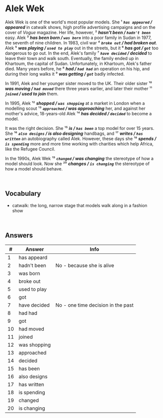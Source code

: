 # Alek Wek

Alek Wek is one of the world's most popular models. She ¹ **_`has appeared` / appeared_** in catwalk shows, 
high profile advertising campaigns and on the cover of _Vogue_ magazine. Her life, however, ² **_hasn't been / `hadn't been`_** easy. 
Alek ³ **_has been born / `was born`_** into a poor family in Sudan in 1977, the seventh of nine children. In 1983,
civil war ⁴ **_`broke out` / had broken out_**. Alek ⁵ **_was playing / `used to play`_** out in the streets, but it 
⁶ **_has got / `got`_** too dangerous to go out. In the end, Alek's family ⁷ **_`have decided` / decided_** to leave their town
and walk south. Eventually, the family ended up in Khartoum, the capital of Sudan. Unfortunately, in Khartoum, Alek's father died.
Many years before, he ⁸ **_had / `had had`_** an operation on his hip, and during their long walks it ⁹ **_was getting / `got`_** 
badly infected.

In 1991, Alek and her younger sister moved to the UK. Their older sister ¹⁰ **_was moving / `had moved`_** there three years earlier, 
and later their mother ¹¹ **_`joined` / used to join_** them.

In 1995, Alek ¹² **_shopped / `was shopping`_** at a market in London when a modelling scout ¹³ **_`approached` / was approaching_** her, 
and against her mother's advice, 18-years-old Alek ¹⁴ **_has decided / `decided`_** to become a model.

It was the right decision. She ¹⁵ **_is / `has been`_** a top model for over 15 years. She ¹⁶ **_`also designs` / is also designing_** 
handbags, and ¹⁷ **_writes / `has written`_** an autobiography called Alek. However, these days she ¹⁸ **_spends / `is spending`_** 
more and more time working with charities which help Africa, like the Refugee Council.

In the 1990s, Alek Wek ¹⁹ **_`changed` / was changing_** the stereotype of how a model should look. Now she ²⁰ **_changes / `is changing`_** 
the stereotype of how a model should behave.

<br/>

## Vocabulary

* catwalk: the long, narrow stage that models walk along in a fashion show

<br/>

## Answers

| #  | Answer      | Info |
|----|-------------|------|
| 1  |has appeard  |      |
| 2  |hadn't been  | No - because she is alive |
| 3  |was born     |      |
| 4  |broke out    |      |
| 5  |used to play |      |
| 6  |got          |      |
| 7  |have decided | No - one time decision in the past |
| 8  |had had      |      |
| 9  |got          |      |
| 10 |had moved    |      |
| 11 |joined       |      |
| 12 |was shopping |      |
| 13 |approached   |      |
| 14 |decided      |      |
| 15 |has been     |      |
| 16 |also designs |      |
| 17 |has written  |      |
| 18 |is spending  |      |
| 19 |changed      |      |
| 20 |is changing  |      |
